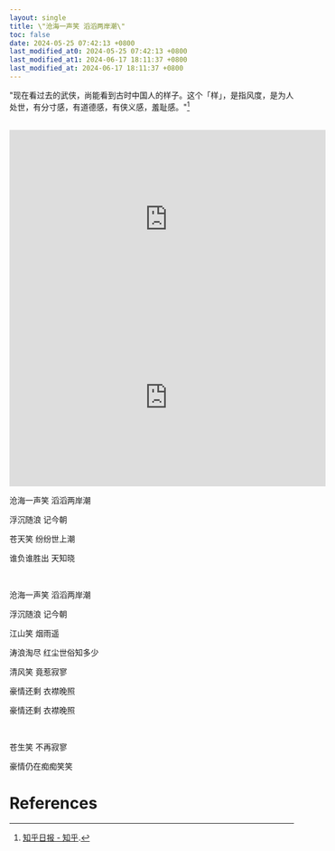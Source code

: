 ```yaml
---
layout: single
title: \"沧海一声笑 滔滔两岸潮\"
toc: false
date: 2024-05-25 07:42:13 +0800
last_modified_at0: 2024-05-25 07:42:13 +0800
last_modified_at1: 2024-06-17 18:11:37 +0800
last_modified_at: 2024-06-17 18:11:37 +0800
---
```


"现在看过去的武侠，尚能看到古时中国人的样子。这个「样」，是指风度，是为人处世，有分寸感，有道德感，有侠义感，羞耻感。"[^1]

<br>

<iframe class="iframe--video" width="560" height="315" src="https://www.youtube.com/embed/3PazbAYoHK8?si=rmWQlEzLbzyqkcv7" title="YouTube video player" frameborder="0" allow="accelerometer; autoplay; clipboard-write; encrypted-media; gyroscope; picture-in-picture; web-share" referrerpolicy="strict-origin-when-cross-origin" allowfullscreen></iframe>

<br>

<iframe class="iframe--video" width="560" height="315" src="https://www.youtube.com/embed/3ebGqqXIG9Y?si=jwJVKPUQdkpbwzIP" title="YouTube video player" frameborder="0" allow="accelerometer; autoplay; clipboard-write; encrypted-media; gyroscope; picture-in-picture; web-share" referrerpolicy="strict-origin-when-cross-origin" allowfullscreen></iframe>

<br>

沧海一声笑 滔滔两岸潮

浮沉随浪 记今朝

苍天笑 纷纷世上潮

谁负谁胜出 天知晓

<br>

沧海一声笑 滔滔两岸潮

浮沉随浪 记今朝

江山笑 烟雨遥

涛浪淘尽 红尘世俗知多少

清风笑 竟惹寂寥

豪情还剩 衣襟晚照

豪情还剩 衣襟晚照

<br>

苍生笑 不再寂寥

豪情仍在痴痴笑笑

# References

[^1]: [知乎日报 - 知乎](https://daily.zhihu.com/story/9732975).